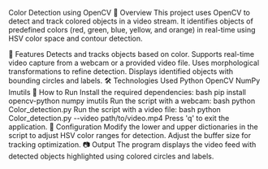 Color Detection using OpenCV
📌 Overview
This project uses OpenCV to detect and track colored objects in a video stream. It identifies objects of predefined colors (red, green, blue, yellow, and orange) in real-time using HSV color space and contour detection.

🚀 Features
Detects and tracks objects based on color.
Supports real-time video capture from a webcam or a provided video file.
Uses morphological transformations to refine detection.
Displays identified objects with bounding circles and labels.
🛠️ Technologies Used
Python
OpenCV
NumPy
Imutils
🔧 How to Run
Install the required dependencies:
bash
pip install opencv-python numpy imutils
Run the script with a webcam:
bash
python Color_detection.py
Run the script with a video file:
bash
python Color_detection.py --video path/to/video.mp4
Press 'q' to exit the application.
📌 Configuration
Modify the lower and upper dictionaries in the script to adjust HSV color ranges for detection.
Adjust the buffer size for tracking optimization.
📷 Output
The program displays the video feed with detected objects highlighted using colored circles and labels.
